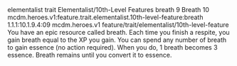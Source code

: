 <ability>
  <metadata>
    <class>elementalist</class>
    <feature_type>trait</feature_type>
    <file_dpath>Elementalist/10th-Level Features</file_dpath>
    <item_id>breath</item_id>
    <item_index>9</item_index>
    <item_name>Breath</item_name>
    <level>10</level>
    <scc>mcdm.heroes.v1:feature.trait.elementalist.10th-level-feature:breath</scc>
    <scdc>1.1.1:10.1.9.4:09</scdc>
    <source>mcdm.heroes.v1</source>
    <type>feature/trait/elementalist/10th-level-feature</type>
  </metadata>
  <effects>
    <effect type="mundane">You have an epic resource called breath. Each time you finish a respite, you gain breath equal to the XP you gain. You can spend any number of breath to gain essence (no action required). When you do, 1 breath becomes 3 essence.
Breath remains until you convert it to essence.</effect>
  </effects>
</ability>
